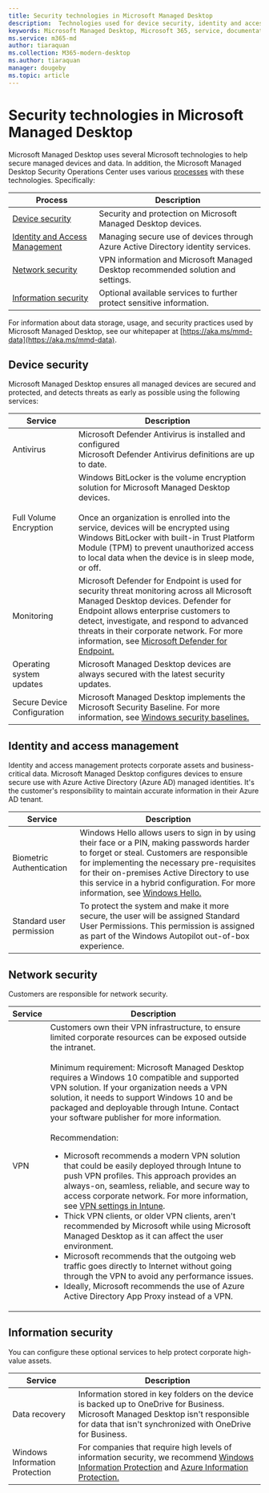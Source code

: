 ```yaml
---
title: Security technologies in Microsoft Managed Desktop 
description:  Technologies used for device security, identity and access management, network security, and information security
keywords: Microsoft Managed Desktop, Microsoft 365, service, documentation
ms.service: m365-md
author: tiaraquan
ms.collection: M365-modern-desktop
ms.author: tiaraquan
manager: dougeby
ms.topic: article
---
```


# Security technologies in Microsoft Managed Desktop

<!--Security, also Onboarding doc: data handling/store, privileged account access -->

Microsoft Managed Desktop uses several Microsoft technologies to help secure managed devices and data. In addition, the Microsoft Managed Desktop Security Operations Center uses various [processes](security-operations.md) with these technologies. Specifically:

| Process | Description |
| ------ | ------ |
| [Device security](#device-security)| Security and protection on Microsoft Managed Desktop devices. |
| [Identity and Access Management](#identity-and-access-management) | Managing secure use of devices through Azure Active Directory identity services. |
| [Network security](#network-security)| VPN information and Microsoft Managed Desktop recommended solution and settings. |
| [Information security](#information-security)| Optional available services to further protect sensitive information. |

For information about data storage, usage, and security practices used by Microsoft Managed Desktop, see our whitepaper at [https://aka.ms/mmd-data](https://aka.ms/mmd-data).

## Device security

Microsoft Managed Desktop ensures all managed devices are secured and protected, and detects threats as early as possible using the following services:

| Service | Description |
| ----- | ----- |
| Antivirus | Microsoft Defender Antivirus is installed and configured<br>Microsoft Defender Antivirus definitions are up to date. |
| Full Volume Encryption | Windows BitLocker is the volume encryption solution for Microsoft Managed Desktop devices.<br><br>Once an organization is enrolled into the service, devices will be encrypted using Windows BitLocker with built-in Trust Platform Module (TPM) to prevent unauthorized access to local data when the device is in sleep mode, or off.
| Monitoring | Microsoft Defender for Endpoint is used for security threat monitoring across all Microsoft Managed Desktop devices. Defender for Endpoint allows enterprise customers to detect, investigate, and respond to advanced threats in their corporate network. For more information, see [Microsoft Defender for Endpoint.](/windows/threat-protection/windows-defender-atp/windows-defender-advanced-threat-protection) |
| Operating system updates | Microsoft Managed Desktop devices are always secured with the latest security updates. |
| Secure Device Configuration | Microsoft Managed Desktop implements the Microsoft Security Baseline. For more information, see [Windows security baselines.](/windows/security/threat-protection/windows-security-baselines)|

## Identity and access management

Identity and access management protects corporate assets and business-critical data. Microsoft Managed Desktop configures devices to ensure secure use with Azure Active Directory (Azure AD) managed identities. It's the customer's responsibility to maintain accurate information in their Azure AD tenant.

| Service | Description |
| ----- | ----- |
| Biometric Authentication | Windows Hello allows users to sign in by using their face or a PIN, making passwords harder to forget or steal. Customers are responsible for implementing the necessary pre-requisites for their on-premises Active Directory to use this service in a hybrid configuration. For more information, see [Windows Hello.](/windows-hardware/design/device-experiences/windows-hello) |
| Standard user permission | To protect the system and make it more secure, the user will be assigned Standard User Permissions. This permission is assigned as part of the Windows Autopilot out-of-box experience.

## Network security

Customers are responsible for network security.

| Service | Description |
| ----- | ----- |
| VPN | Customers own their VPN infrastructure, to ensure limited corporate resources can be exposed outside the intranet.<br><br>Minimum requirement: Microsoft Managed Desktop requires a Windows 10 compatible and supported VPN solution. If your organization needs a VPN solution, it needs to support Windows 10 and be packaged and deployable through Intune. Contact your software publisher for more information.<br><br>Recommendation:<br><ul><li> Microsoft recommends a modern VPN solution that could be easily deployed through Intune to push VPN profiles. This approach provides an always-on, seamless, reliable, and secure way to access corporate network. For more information, see [VPN settings in Intune](/intune/vpn-settings-configure).</li><li>Thick VPN clients, or older VPN clients, aren't recommended by Microsoft while using Microsoft Managed Desktop as it can affect the user environment.</li><li>Microsoft recommends that the outgoing web traffic goes directly to Internet without going through the VPN to avoid any performance issues.</li><li>Ideally, Microsoft recommends the use of Azure Active Directory App Proxy instead of a VPN.</li></ul>


## Information security

You can configure these optional services to help protect corporate high-value assets.

| Service | Description |
| ----- | ----- |
| Data recovery | Information stored in key folders on the device is backed up to OneDrive for Business. Microsoft Managed Desktop isn't responsible for data that isn't synchronized with OneDrive for Business.
| Windows Information Protection | For companies that require high levels of information security, we recommend [Windows Information Protection](/windows/threat-protection/windows-information-protection/protect-enterprise-data-using-wip) and [Azure Information Protection.](https://www.microsoft.com/cloud-platform/azure-information-protection)
